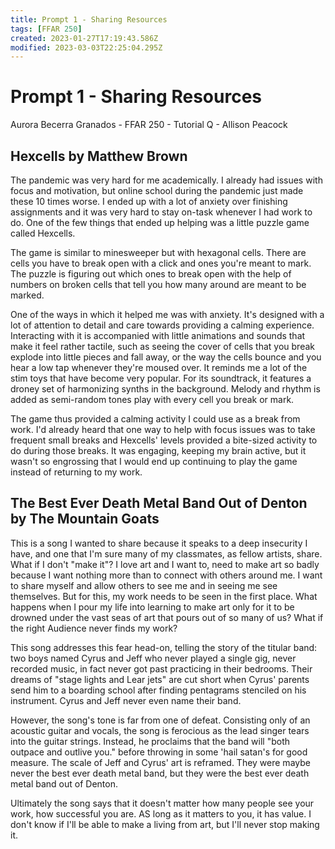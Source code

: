 ```yaml
---
title: Prompt 1 - Sharing Resources
tags: [FFAR 250]
created: 2023-01-27T17:19:43.586Z
modified: 2023-03-03T22:25:04.295Z
---
```


# Prompt 1 - Sharing Resources

Aurora Becerra Granados - FFAR 250 - Tutorial Q - Allison Peacock

## Hexcells by Matthew Brown

The pandemic was very hard for me academically. I already had issues with focus and motivation, but online school during the pandemic just made these 10 times worse. I ended up with a lot of anxiety over finishing assignments and it was very hard to stay on-task whenever I had work to do. One of the few things that ended up helping was a little puzzle game called Hexcells.

The game is similar to minesweeper but with hexagonal cells. There are cells you have to break open with a click and ones you're meant to mark. The puzzle is figuring out which ones to break open with the help of numbers on broken cells that tell you how many around are meant to be marked.

One of the ways in which it helped me was with anxiety. It's designed with a lot of attention to detail and care towards providing a calming experience. Interacting with it is accompanied with little animations and sounds that make it feel rather tactile, such as seeing the cover of cells that you break explode into little pieces and fall away, or the way the cells bounce and you hear a low tap whenever they're moused over. It reminds me a lot of the stim toys that have become very popular. For its soundtrack, it features a droney set of harmonizing synths in the background. Melody and rhythm is added as semi-random tones play with every cell you break or mark.

The game thus provided a calming activity I could use as a break from work. I'd already heard that one way to help with focus issues was to take frequent small breaks and Hexcells' levels provided a bite-sized activity to do during those breaks. It was engaging, keeping my brain active, but it wasn't so engrossing that I would end up continuing to play the game instead of returning to my work.

## The Best Ever Death Metal Band Out of Denton by The Mountain Goats

This is a song I wanted to share because it speaks to a deep insecurity I have, and one that I'm sure many of my classmates, as fellow artists, share. What if I don't "make it"? I love art and I want to, need to make art so badly because I want nothing more than to connect with others around me. I want to share myself and allow others to see me and in seeing me see themselves. But for this, my work needs to be seen in the first place. What happens when I pour my life into learning to make art only for it to be drowned under the vast seas of art that pours out of so many of us? What if the right Audience never finds my work?

This song addresses this fear head-on, telling the story of the titular band: two boys named Cyrus and Jeff who never played a single gig, never recorded music, in fact never got past practicing in their bedrooms. Their dreams of "stage lights and Lear jets" are cut short when Cyrus' parents send him to a boarding school after finding pentagrams stenciled on his instrument. Cyrus and Jeff never even name their band.

However, the song's tone is far from one of defeat. Consisting only of an acoustic guitar and vocals, the song is ferocious as the lead singer tears into the guitar strings. Instead, he proclaims that the band will "both outpace and outlive you." before throwing in some 'hail satan's for good measure. The scale of Jeff and Cyrus' art is reframed. They were maybe never the best ever death metal band, but they were the best ever death metal band out of Denton. 

Ultimately the song says that it doesn't matter how many people see your work, how successful you are. AS long as it matters to you, it has value. I don't know if I'll be able to make a living from art, but I'll never stop making it.
